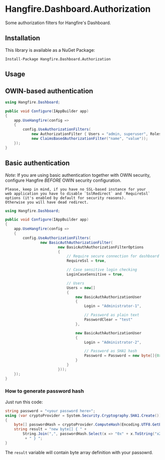 Hangfire.Dashboard.Authorization
================================

Some authorization filters for Hangfire's Dashboard.

Installation
-------------

This library is available as a NuGet Package:

```
Install-Package Hangfire.Dashboard.Authorization
```

Usage
------

## OWIN-based authentication

```csharp
using Hangfire.Dashboard;

public void Configure(IAppBuilder app)
{
    app.UseHangfire(config => 
    {
        config.UseAuthorizationFilters(
            new AuthorizationFilter { Users = "admin, superuser", Roles = "advanced" },
            new ClaimsBasedAuthorizationFilter("name", "value"));
    });
}
```

## Basic authentication

 *Note:* If you are using basic authentication together with OWIN security, configure Hangfire *BEFORE* OWIN security configuration.

    Please, keep in mind, if you have no SSL-based instance for your
    web application you have to disable `SslRedirect` and `RequireSsl`
    options (it's enabled by default for security reasons).
    Otherwise you will have dead redirect.

```csharp
using Hangfire.Dashboard;

public void Configure(IAppBuilder app)
{
    app.UseHangfire(config => 
    {
        config.UseAuthorizationFilters(
                new BasicAuthAuthorizationFilter(
                        new BasicAuthAuthorizationFilterOptions
                        {
                            // Require secure connection for dashboard
                            RequireSsl = true,

                            // Case sensitive login checking
                            LoginCaseSensitive = true,

                            // Users
                            Users = new[]
                            {
                                new BasicAuthAuthorizationUser
                                {
                                    Login = "Administrator-1",

                                    // Password as plain text
                                    PasswordClear = "test"
                                },

                                new BasicAuthAuthorizationUser
                                {
                                    Login = "Administrator-2",

                                    // Password as SHA1 hash
                                    Password = Password = new byte[]{0xa9, 0x4a, 0x8f, 0xe5, 0xcc, 0xb1, 0x9b, 0xa6, 0x1c, 0x4c, 0x08, 0x73, 0xd3, 0x91, 0xe9, 0x87, 0x98, 0x2f, 0xbb, 0xd3}
                                }
                            }
                        }));
    });
}
```

### How to generate password hash

Just run this code:

```csharp
string password = "<your password here>";
using (var cryptoProvider = System.Security.Cryptography.SHA1.Create())
{
    byte[] passwordHash = cryptoProvider.ComputeHash(Encoding.UTF8.GetBytes(password));
    string result = "new byte[] { " + 
        String.Join(",", passwordHash.Select(x => "0x" + x.ToString("x2")).ToArray())
         + " } ";
}
```

The `result` variable will contain byte array definition with your passowrd.
